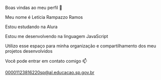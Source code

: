Boas vindas ao meu perfil 💙

Meu nome é Letícia Rampazzo Ramos

Estou estudando na Alura

Estou me desenvolvendo na linguagem JavaScript

Utilizo esse espaço para minha organização e compartilhamento dos meu projetos desenvolvidos

Você pode entrar em contato comigo 📫

00001123816220sp@al.educacao.sp.gov.br

